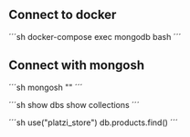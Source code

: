 ## Connect to docker

´´´sh
docker-compose exec mongodb bash
´´´

## Connect with mongosh

´´´sh
mongosh ""
´´´

´´´sh
show dbs
show collections
´´´

´´´sh
use("platzi_store")
db.products.find()
´´´